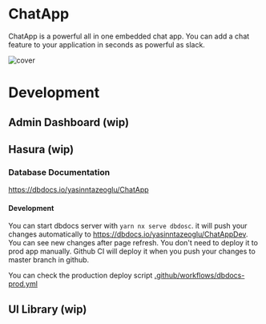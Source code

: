 # ChatApp

ChatApp is a powerful all in one embedded chat app. You can add a chat feature to your application in seconds as powerful as slack.

![cover](https://user-images.githubusercontent.com/36041339/203687842-4df1d0c5-f2ea-4258-b164-54afa191a8eb.jpeg)

# Development

## Admin Dashboard (wip)

## Hasura (wip)

### Database Documentation

https://dbdocs.io/yasinntazeoglu/ChatApp

#### Development

You can start dbdocs server with `yarn nx serve dbdosc`. it will push your changes automatically to https://dbdocs.io/yasinntazeoglu/ChatAppDev. You can see new changes after page refresh. You don't need to deploy it to prod app manually. Github CI will deploy it when you push your changes to master branch in github.

You can check the production deploy script [.github/workflows/dbdocs-prod.yml](./.github/workflows/dbdocs-prod.yml)

## UI Library (wip)
